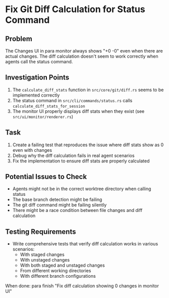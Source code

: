 # Fix Git Diff Calculation for Status Command

## Problem
The Changes UI in para monitor always shows "+0 -0" even when there are actual changes. The diff calculation doesn't seem to work correctly when agents call the status command.

## Investigation Points
1. The `calculate_diff_stats` function in `src/core/git/diff.rs` seems to be implemented correctly
2. The status command in `src/cli/commands/status.rs` calls `calculate_diff_stats_for_session`
3. The monitor UI properly displays diff stats when they exist (see `src/ui/monitor/renderer.rs`)

## Task
1. Create a failing test that reproduces the issue where diff stats show as 0 even with changes
2. Debug why the diff calculation fails in real agent scenarios
3. Fix the implementation to ensure diff stats are properly calculated

## Potential Issues to Check
- Agents might not be in the correct worktree directory when calling status
- The base branch detection might be failing
- The git diff command might be failing silently
- There might be a race condition between file changes and diff calculation

## Testing Requirements
- Write comprehensive tests that verify diff calculation works in various scenarios:
  - With staged changes
  - With unstaged changes  
  - With both staged and unstaged changes
  - From different working directories
  - With different branch configurations

When done: para finish "Fix diff calculation showing 0 changes in monitor UI"